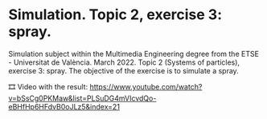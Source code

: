 ﻿# Simulation. Topic 2, exercise 3: spray.
Simulation subject within the Multimedia Engineering degree from the ETSE - Universitat de València. March 2022. Topic 2 (Systems of particles), exercise  3: spray. The objective of the exercise is to simulate a spray.

🎞️ Video with the result: https://www.youtube.com/watch?v=bSsCg0PKMaw&list=PLSuDG4mVIcvdQo-eBHfHp6HFdvB0oJLz5&index=21






